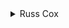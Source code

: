 <details>
<summary>
Russ Cox
</summary>

We can use a simple recursive depth first search to generate all the possible strings to be had by putting in a space, plus, or minus sign between each number.

Once we've generated each string, we evaluate it as an arithmetic sum and see if we get zero. If so, we print the string.

```cpp
#include <stdio.h>
#include <stdlib.h>
#include <string.h>
#include <assert.h>

FILE *fout;
int n;

/* evaluate the string s as arithmetic and return the sum */
int
eval(char *s)
{
    int term, sign, sum;
    char *p;

    sign = 1;
    term = 0;
    sum = 0;
    for(p=s; *p; p++) {
        switch(*p){
        case '+':
        case '-':
            sum += sign*term;
            term = 0;
            sign = *p == '+' ? 1 : -1;
            break;
        case ' ':
            break;
        default:    /* digit */
            term = term*10 + *p-'0';
        }
    }
    sum += sign*term;
    return sum;
}

/* 
 * Insert + - or space after each number, and then  
 * test to see if we get zero.  The first k numbers have
 * already been taken care of.
 */
void
search(char *s, int k)
{
    char *p;

    if(k == n-1) {
        if(eval(s) == 0)
            fprintf(fout, "%s\n", s);
        return;
    }

    for(p=" +-"; *p; p++) {
        s[2*k+1] = *p;
        search(s, k+1);
    }
}


void
main(void)
{
    FILE *fin;
    int i;
    char str[30];

    fin = fopen("zerosum.in", "r");
    fout = fopen("zerosum.out", "w");
    assert(fin != NULL && fout != NULL);

    fscanf(fin, "%d", &n);

    strcpy(str, "1 2 3 4 5 6 7 8 9");
    str[2*n-1] = '\0';    /* chop string to only have first n numbers */

    search(str, 0);

    exit(0);
}
```

</details>

